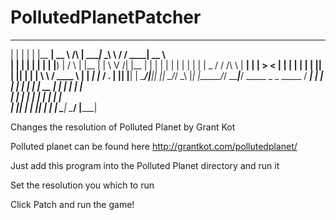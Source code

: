 PollutedPlanetPatcher
=====================
  _    _ _   _______ _____              ______ _______   ________ _____   
 | |  | | | |__   __|  __ \     /\     |  ____|_   _\ \ / /  ____|  __ \  
 | |  | | |    | |  | |__) |   /  \    | |__    | |  \ V /| |__  | |  | | 
 | |  | | |    | |  |  _  /   / /\ \   |  __|   | |   > < |  __| | |  | | 
 | |__| | |____| |  | | \ \  / ____ \  | |     _| |_ / . \| |____| |__| | 
  \____/|______|_|  |_|  \_\/_/    \_\ |_|    |_____/_/ \_\______|_____/ 
						 _____   _    _   _____ 
					  / ____| | |  | | |_   _|
					 | |  __  | |  | |   | |  
					 | | |_ | | |  | |   | |  
					 | |__| | | |__| |  _| |_ 
					  \_____|  \____/  |_____|

Changes the resolution of Polluted Planet by Grant Kot

Polluted planet can be found here http://grantkot.com/pollutedplanet/

Just add this program into the Polluted Planet directory and run it

Set the resolution you which to run

Click Patch and run the game!
